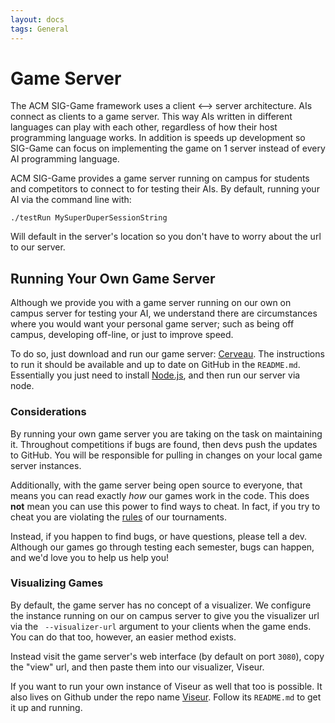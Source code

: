 ```yaml
---
layout: docs
tags: General
---
```


# Game Server

The ACM SIG-Game framework uses a client <--> server architecture. AIs connect as clients to a game server. This way AIs written in different languages can play with each other, regardless of how their host programming language works. In addition is speeds up development so SIG-Game can focus on implementing the game on 1 server instead of every AI programming language.

ACM SIG-Game provides a game server running on campus for students and competitors to connect to for testing their AIs. By default, running your AI via the command line with:

```
./testRun MySuperDuperSessionString
```

Will default in the server's location so you don't have to worry about the url to our server.

## Running Your Own Game Server

Although we provide you with a game server running on our own on campus server for testing your AI, we understand there are circumstances where you would want your personal game server; such as being off campus, developing off-line, or just to improve speed.

To do so, just download and run our game server: [Cerveau][1]. The instructions to run it should be available and up to date on GitHub in the `README.md`. Essentially you just need to install [Node.js][2], and then run our server via node.

### Considerations

By running your own game server you are taking on the task on maintaining it. Throughout competitions if bugs are found, then devs push the updates to GitHub. You will be responsible for pulling in changes on your local game server instances.

Additionally, with the game server being open source to everyone, that means you can read exactly *how* our games work in the code. This does **not** mean you can use this power to find ways to cheat. In fact, if you try to cheat you are violating the [rules][3] of our tournaments.

Instead, if you happen to find bugs, or have questions, please tell a dev. Although our games go through testing each semester, bugs can happen, and we'd love you to help us help you!

### Visualizing Games

By default, the game server has no concept of a visualizer. We configure the instance running on our on campus server to give you the visualizer url via the ` --visualizer-url` argument to your clients when the game ends. You can do that too, however, an easier method exists.

Instead visit the game server's web interface (by default on port `3080`), copy the "view" url, and then paste them into our visualizer, Viseur.

If you want to run your own instance of Viseur as well that too is possible. It also lives on Github under the repo name [Viseur][4]. Follow its `README.md` to get it up and running.

[1]: https://github.com/siggame/Cerveau
[2]: https://nodejs.org/
[3]: http://blog.megaminerai.com/MegaMinerAI-Rules/
[4]: https://github.com/siggame/Viseur
